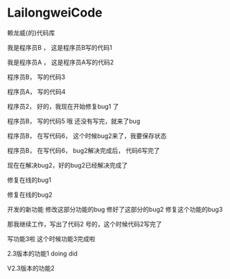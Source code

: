 LailongweiCode
==============

赖龙威{的}代码库

我是程序员B ， 这是程序员B写的代码1

我是程序员A ， 这是程序员A写的代码2

程序员B， 写的代码3

程序员A， 写的代码4

程序员2， 好的，我现在开始修复bug1 了

程序员B， 写的代码5 哦 还没有写完，就来了bug

程序员B， 在写代码6， 这个时候bug2来了，我要保存状态

程序员B， 在写代码6， bug2解决完成后， 代码6写完了

现在在解决bug2，好的bug2已经解决完成了

修复在线的bug1

修复在线的bug2

开发的新功能 修改这部分功能的bug 修好了这部分的bug2 修复这个功能的bug3

那我继续工作，写出了代码2 号的，这个时候代码2写完了

写功能3啦 这个时候功能3完成啦

2.3版本的功能1 doing did

V2.3版本的功能2


